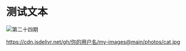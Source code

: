 # 测试文本
![第二十四期](https://cdn.jsdelivr.net/gh/你的用户名/my-images@main/assets/5c91b9d2-573b-41f6-9e0e-e070a661e0ba)

https://cdn.jsdelivr.net/gh/你的用户名/my-images@main/photos/cat.jpg


